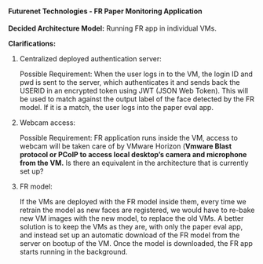 <h4>Futurenet Technologies - FR Paper Monitoring Application</h4>

**Decided Architecture Model:** Running FR app in individual VMs. 

**Clarifications:** 

1. Centralized deployed authentication server:

   Possible Requirement: When the user logs in to the VM, the login ID and pwd is sent to the server, which authenticates it and sends back the USERID in an encrypted token using JWT (JSON Web Token). This will be used to match against the output label of the face detected by the FR model. If it is a match, the user logs into the paper eval app. 

2. Webcam access: 

   Possible Requirement: FR application runs inside the VM, access to webcam will be taken care of by VMware Horizon (**Vmware Blast protocol or PCoIP to access local desktop’s camera and microphone from the VM.** Is there an equivalent in the architecture that is currently set up? 

3. FR model: 

   If the VMs are deployed with the FR model inside them, every time we retrain the model as new faces are registered, we would have to re-bake new VM images with the new model, to replace the old VMs. A better solution is to keep the VMs as they are, with only the paper eval app, and instead set up an automatic download of the FR model from the server on bootup of the VM. Once the model is downloaded, the FR app starts running in the background. 

   

   

